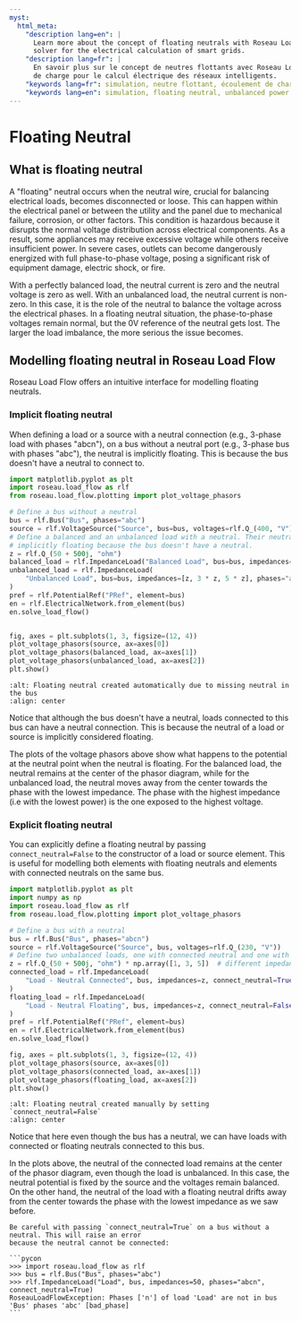 ```yaml
---
myst:
  html_meta:
    "description lang=en": |
      Learn more about the concept of floating neutrals with Roseau Load Flow, a powerful load flow
      solver for the electrical calculation of smart grids.
    "description lang=fr": |
      En savoir plus sur le concept de neutres flottants avec Roseau Load Flow, solveur d'écoulements
      de charge pour le calcul électrique des réseaux intelligents.
    "keywords lang=fr": simulation, neutre flottant, écoulement de charge déséquilibré
    "keywords lang=en": simulation, floating neutral, unbalanced power flow
---
```


# Floating Neutral

## What is floating neutral

A "floating" neutral occurs when the neutral wire, crucial for balancing electrical loads, becomes
disconnected or loose. This can happen within the electrical panel or between the utility and the
panel due to mechanical failure, corrosion, or other factors. This condition is hazardous because
it disrupts the normal voltage distribution across electrical components. As a result, some
appliances may receive excessive voltage while others receive insufficient power. In severe cases,
outlets can become dangerously energized with full phase-to-phase voltage, posing a significant
risk of equipment damage, electric shock, or fire.

With a perfectly balanced load, the neutral current is zero and the neutral voltage is zero as well.
With an unbalanced load, the neutral current is non-zero. In this case, it is the role of the
neutral to balance the voltage across the electrical phases. In a floating neutral situation, the
phase-to-phase voltages remain normal, but the 0V reference of the neutral gets lost. The larger
the load imbalance, the more serious the issue becomes.

## Modelling floating neutral in Roseau Load Flow

Roseau Load Flow offers an intuitive interface for modelling floating neutrals.

### Implicit floating neutral

When defining a load or a source with a neutral connection (e.g., 3-phase load with phases "abcn"),
on a bus without a neutral port (e.g., 3-phase bus with phases "abc"), the neutral is implicitly
floating. This is because the bus doesn't have a neutral to connect to.

```python
import matplotlib.pyplot as plt
import roseau.load_flow as rlf
from roseau.load_flow.plotting import plot_voltage_phasors

# Define a bus without a neutral
bus = rlf.Bus("Bus", phases="abc")
source = rlf.VoltageSource("Source", bus=bus, voltages=rlf.Q_(400, "V"))
# Define a balanced and an unbalanced load with a neutral. Their neutral is
# implicitly floating because the bus doesn't have a neutral.
z = rlf.Q_(50 + 500j, "ohm")
balanced_load = rlf.ImpedanceLoad("Balanced Load", bus=bus, impedances=z, phases="abcn")
unbalanced_load = rlf.ImpedanceLoad(
    "Unbalanced Load", bus=bus, impedances=[z, 3 * z, 5 * z], phases="abcn"
)
pref = rlf.PotentialRef("PRef", element=bus)
en = rlf.ElectricalNetwork.from_element(bus)
en.solve_load_flow()


fig, axes = plt.subplots(1, 3, figsize=(12, 4))
plot_voltage_phasors(source, ax=axes[0])
plot_voltage_phasors(balanced_load, ax=axes[1])
plot_voltage_phasors(unbalanced_load, ax=axes[2])
plt.show()
```

```{image} /_static/Advanced/Floating_Neutral_Auto.png
:alt: Floating neutral created automatically due to missing neutral in the bus
:align: center
```

Notice that although the bus doesn't have a neutral, loads connected to this bus can have a neutral
connection. This is because the neutral of a load or source is implicitly considered floating.

The plots of the voltage phasors above show what happens to the potential at the neutral point when
the neutral is floating. For the balanced load, the neutral remains at the center of the phasor
diagram, while for the unbalanced load, the neutral moves away from the center towards the phase
with the lowest impedance. The phase with the highest impedance (i.e with the lowest power) is the
one exposed to the highest voltage.

### Explicit floating neutral

You can explicitly define a floating neutral by passing `connect_neutral=False` to the constructor
of a load or source element. This is useful for modelling both elements with floating neutrals and
elements with connected neutrals on the same bus.

```python
import matplotlib.pyplot as plt
import numpy as np
import roseau.load_flow as rlf
from roseau.load_flow.plotting import plot_voltage_phasors

# Define a bus with a neutral
bus = rlf.Bus("Bus", phases="abcn")
source = rlf.VoltageSource("Source", bus, voltages=rlf.Q_(230, "V"))
# Define two unbalanced loads, one with connected neutral and one with floating neutral
z = rlf.Q_(50 + 500j, "ohm") * np.array([1, 3, 5])  # different impedance on each phase
connected_load = rlf.ImpedanceLoad(
    "Load - Neutral Connected", bus, impedances=z, connect_neutral=True
)
floating_load = rlf.ImpedanceLoad(
    "Load - Neutral Floating", bus, impedances=z, connect_neutral=False
)
pref = rlf.PotentialRef("PRef", element=bus)
en = rlf.ElectricalNetwork.from_element(bus)
en.solve_load_flow()

fig, axes = plt.subplots(1, 3, figsize=(12, 4))
plot_voltage_phasors(source, ax=axes[0])
plot_voltage_phasors(connected_load, ax=axes[1])
plot_voltage_phasors(floating_load, ax=axes[2])
plt.show()
```

```{image} /_static/Advanced/Floating_Neutral_Manual.png
:alt: Floating neutral created manually by setting `connect_neutral=False`
:align: center
```

Notice that here even though the bus has a neutral, we can have loads with connected or floating
neutrals connected to this bus.

In the plots above, the neutral of the connected load remains at the center of the phasor diagram,
even though the load is unbalanced. In this case, the neutral potential is fixed by the source and
the voltages remain balanced. On the other hand, the neutral of the load with a floating neutral
drifts away from the center towards the phase with the lowest impedance as we saw before.

````{note}
Be careful with passing `connect_neutral=True` on a bus without a neutral. This will raise an error
because the neutral cannot be connected:

```pycon
>>> import roseau.load_flow as rlf
>>> bus = rlf.Bus("Bus", phases="abc")
>>> rlf.ImpedanceLoad("Load", bus, impedances=50, phases="abcn", connect_neutral=True)
RoseauLoadFlowException: Phases ['n'] of load 'Load' are not in bus 'Bus' phases 'abc' [bad_phase]
```
````
